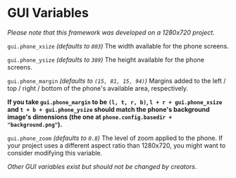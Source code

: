 # GUI Variables

*Please note that this framework was developed on a 1280x720 project.*

`gui.phone_xsize` *(defaults to `803`)*
The width available for the phone screens.

`gui.phone_ysize` *(defaults to `389`)*
The height available for the phone screens.

`gui.phone_margin` *(defaults to `(15, 81, 15, 94)`)*
Margins added to the left / top / right / bottom of the phone's available area, respectively.

**If you take `gui.phone_margin` to be `(l, t, r, b)`, `l + r + gui.phone_xsize` and `t + b + gui.phone_ysize` should match the phone's background image's dimensions (the one at `phone.config.basedir + "background.png"`).**

`gui.phone_zoom` *(defaults to `0.8`)*
The level of zoom applied to the phone. If your project uses a different aspect ratio than 1280x720, you might want to consider modifying this variable.

*Other GUI variables exist but should not be changed by creators.*